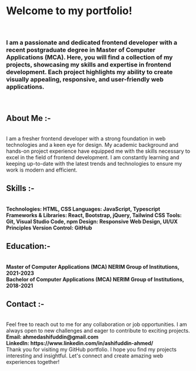 <h1>Welcome to my portfolio!</h1> 
<br>
<h3>I am a passionate and dedicated frontend developer with a recent postgraduate degree in Master of Computer Applications (MCA). Here, you will find a collection of my projects, showcasing my skills and expertise in frontend development. Each project highlights my ability to create visually appealing, responsive, and user-friendly web applications. </h3>
<br>
<h2>About Me :-</h2>
<br>
I am a fresher frontend developer with a strong foundation in web technologies and a keen eye for design. My academic background and hands-on project experience have equipped me with the skills necessary to excel in the field of frontend development. I am constantly learning and keeping up-to-date with the latest trends and technologies to ensure my work is modern and efficient.

<h2>Skills :-</h2> 
<br>
<b>
Technologies: HTML, CSS
Languages: JavaScript, Typescript
Frameworks & Libraries: React, Bootstrap, jQuery, Tailwind CSS
Tools: Git, Visual Studio Code, npm
Design: Responsive Web Design, UI/UX Principles
Version Control: GitHub
</b>

<h2>Education:-</h2>
<br>
<b>
Master of Computer Applications (MCA)
NERIM Group of Institutions, 2021-2023
 <br>
Bachelor of Computer Applications (MCA)
NERIM Group of Institutions, 2018-2021
</b>

<h2>Contact :-</h2> 
<br>
Feel free to reach out to me for any collaboration or job opportunities. I am always open to new challenges and eager to contribute to exciting projects.
<br>
<b>
Email: ahmedashifuddin@gmail.com <br>
LinkedIn: https://www.linkedin.com/in/ashifuddin-ahmed/
</b>
<br>
Thank you for visiting my GitHub portfolio. I hope you find my projects interesting and insightful. Let's connect and create amazing web experiences together!
